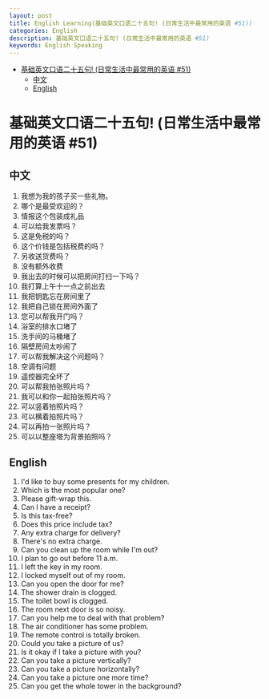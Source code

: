 ```yaml
---
layout: post
title: English Learning(基础英文口语二十五句! (日常生活中最常用的英语 #51))
categories: English
description: 基础英文口语二十五句! (日常生活中最常用的英语 #51)
keywords: English Speaking
---
```


<!-- START doctoc generated TOC please keep comment here to allow auto update -->
<!-- DON'T EDIT THIS SECTION, INSTEAD RE-RUN doctoc TO UPDATE -->


- [基础英文口语二十五句! (日常生活中最常用的英语 #51)](#%E5%9F%BA%E7%A1%80%E8%8B%B1%E6%96%87%E5%8F%A3%E8%AF%AD%E4%BA%8C%E5%8D%81%E4%BA%94%E5%8F%A5-%E6%97%A5%E5%B8%B8%E7%94%9F%E6%B4%BB%E4%B8%AD%E6%9C%80%E5%B8%B8%E7%94%A8%E7%9A%84%E8%8B%B1%E8%AF%AD-51)
  - [中文](#%E4%B8%AD%E6%96%87)
  - [English](#english)

<!-- END doctoc generated TOC please keep comment here to allow auto update -->

# 基础英文口语二十五句! (日常生活中最常用的英语 #51)

## 中文

1. 我想为我的孩子买一些礼物。
2. 哪个是最受欢迎的？
3. 情报这个包装成礼品
4. 可以给我发票吗？
5. 这是免税的吗？
6. 这个价钱是包括税费的吗？
7. 另收送货费吗？
8. 没有额外收费
9. 我出去的时候可以把房间打扫一下吗？
10. 我打算上午十一点之前出去
11. 我把钥匙忘在房间里了
12. 我把自己锁在房间外面了
13. 您可以帮我开门吗？
14. 浴室的排水口堵了
15. 洗手间的马桶堵了
16. 隔壁房间太吵闹了
17. 可以帮我解决这个问题吗？
18. 空调有问题
19. 遥控器完全坏了
20. 可以帮我拍张照片吗？
21. 我可以和你一起拍张照片吗？
22. 可以竖着拍照片吗？
23. 可以横着拍照片吗？
24. 可以再拍一张照片吗？
25. 可以以整座塔为背景拍照吗？

## English

1. I'd like to buy some presents for my children.
2. Which is the most popular one?
3. Please gift-wrap this.
4. Can I have a receipt?
5. Is this tax-free?
6. Does this price include tax?
7. Any extra charge for delivery?
8. There's no extra charge.
9. Can you clean up the room while I'm out?
10. I plan to go out before 11 a.m.
11. I left the key in my room.
12. I locked myself out of my room.
13. Can you open the door for me?
14. The shower drain is clogged.
15. The toilet bowl is clogged.
16. The room next door is so noisy.
17. Can you help me to deal with that problem?
18. The air conditioner has some problem.
19. The remote control is totally broken.
20. Could you take a picture of us?
21. Is it okay if I take a picture with you?
22. Can you take a picture vertically?
23. Can you take a picture horizontally?
24. Can you take a picture one more time?
25. Can you get the whole tower in the background?
